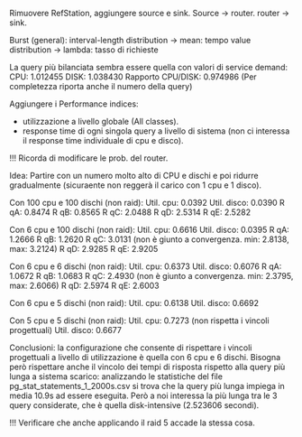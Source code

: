 Rimuovere RefStation, aggiungere source e sink.
Source -> router.
router -> sink.

Burst (general):
interval-length distribution -> mean: tempo
value distribution -> lambda: tasso di richieste

La query più bilanciata sembra essere quella con valori di service demand:
CPU: 1.012455
DISK: 1.038430
Rapporto CPU/DISK: 0.974986
(Per completezza riporta anche il numero della query)

Aggiungere i Performance indices: 
- utilizzazione a livello globale (All classes).
- response time di ogni singola query a livello di sistema (non ci interessa il response time individuale di cpu e disco).

!!! Ricorda di modificare le prob. del router.

Idea: Partire con un numero molto alto di CPU e dischi e poi ridurre gradualmente (sicuraente non reggerà il carico con 1 cpu e 1 disco).

Con 100 cpu e 100 dischi (non raid):
Util. cpu: 0.0392
Util. disco: 0.0390
R qA: 0.8474
R qB: 0.8565
R qC: 2.0488
R qD: 2.5314
R qE: 2.5282

Con 6 cpu e 100 dischi (non raid):
Util. cpu: 0.6616
Util. disco: 0.0395
R qA: 1.2666
R qB: 1.2620
R qC: 3.0131 (non è giunto a convergenza. min: 2.8138, max: 3.2124)
R qD: 2.9285
R qE: 2.9205

Con 6 cpu e 6 dischi (non raid):
Util. cpu: 0.6373
Util. disco: 0.6076
R qA: 1.0672
R qB: 1.0683
R qC: 2.4930 (non è giunto a convergenza. min: 2.3795, max: 2.6066)
R qD: 2.5974
R qE: 2.6003

Con 6 cpu e 5 dischi (non raid):
Util. cpu: 0.6138
Util. disco: 0.6692

Con 5 cpu e 5 dischi (non raid):
Util. cpu: 0.7273 (non rispetta i vincoli progettuali)
Util. disco: 0.6677

Conclusioni: la configurazione che consente di rispettare i vincoli progettuali a livello di utilizzazione è quella con 6 cpu e 6 dischi. Bisogna però rispettare anche il vincolo dei tempi di risposta rispetto alla query più lunga a sistema scarico: analizzando le statistiche del file pg_stat_statements_1_2000s.csv si trova che la query più lunga impiega in media 10.9s ad essere eseguita. Però a noi interessa la più lunga tra le 3 query considerate, che è quella disk-intensive (2.523606 secondi).

!!! Verificare che anche applicando il raid 5 accade la stessa cosa.